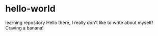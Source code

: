 # hello-world
learning repository
Hello there,  I really don't like to write about myself!
Craving a banana!
